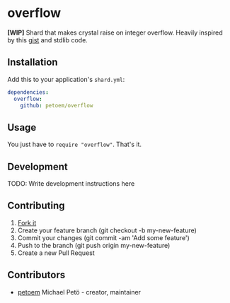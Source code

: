 # overflow

**[WIP]** Shard that makes crystal raise on integer overflow. Heavily inspired by this [gist](https://gist.github.com/endSly/3226a22f91689e7eae338fd647d6c785) and stdlib code.

## Installation

Add this to your application's `shard.yml`:

```yaml
dependencies:
  overflow:
    github: petoem/overflow
```

## Usage

You just have to `require "overflow"`. That's it.

## Development

TODO: Write development instructions here

## Contributing

1. [Fork it](https://github.com/petoem/overflow/fork)
2. Create your feature branch (git checkout -b my-new-feature)
3. Commit your changes (git commit -am 'Add some feature')
4. Push to the branch (git push origin my-new-feature)
5. Create a new Pull Request

## Contributors

- [petoem](https://github.com/petoem) Michael Petö - creator, maintainer
